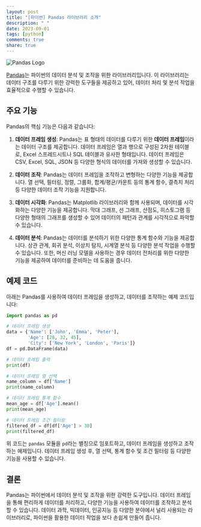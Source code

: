 ```yaml
---
layout: post
title: "[파이썬] Pandas 라이브러리 소개"
description: " "
date: 2023-09-01
tags: [python]
comments: true
share: true
---
```


![Pandas Logo](https://upload.wikimedia.org/wikipedia/commons/thumb/e/ed/Pandas_logo.svg/1200px-Pandas_logo.svg.png)

[Pandas](https://pandas.pydata.org/)는 파이썬의 데이터 분석 및 조작을 위한 라이브러리입니다. 이 라이브러리는 데이터 구조를 다루기 위한 강력한 도구들을 제공하고 있어, 데이터 처리 및 분석 작업을 효율적으로 수행할 수 있습니다.

## 주요 기능

Pandas의 핵심 기능은 다음과 같습니다:

1. **데이터 프레임 생성**: Pandas는 표 형태의 데이터를 다루기 위한 **데이터 프레임**이라는 데이터 구조를 제공합니다. 데이터 프레임은 열과 행으로 구성된 2차원 테이블로, Excel 스프레드시트나 SQL 테이블과 유사한 형태입니다. 데이터 프레임은 CSV, Excel, SQL, JSON 등 다양한 형식의 데이터를 가져와 생성할 수 있습니다.

2. **데이터 조작**: Pandas는 데이터 프레임을 조작하고 변형하는 다양한 기능을 제공합니다. 열 선택, 필터링, 정렬, 그룹화, 합계/평균/카운트 등의 통계 함수, 결측치 처리 등 다양한 데이터 조작 기능을 지원합니다.

3. **데이터 시각화**: Pandas는 Matplotlib 라이브러리와 함께 사용되며, 데이터를 시각화하는 다양한 기능을 제공합니다. 막대 그래프, 선 그래프, 산점도, 히스토그램 등 다양한 형태의 그래프를 생성할 수 있어 데이터의 패턴과 관계를 시각적으로 파악할 수 있습니다.

4. **데이터 분석**: Pandas는 데이터를 분석하기 위한 다양한 통계 함수와 기능을 제공합니다. 상관 관계, 회귀 분석, 이상치 탐지, 시계열 분석 등 다양한 분석 작업을 수행할 수 있습니다. 또한, 머신 러닝 모델을 사용하는 경우 데이터 전처리를 위한 다양한 기능을 제공하여 데이터를 준비하는 데 도움을 줍니다.

## 예제 코드

아래는 Pandas를 사용하여 데이터 프레임을 생성하고, 데이터를 조작하는 예제 코드입니다:

``` python
import pandas as pd

# 데이터 프레임 생성
data = {'Name': ['John', 'Emma', 'Peter'],
        'Age': [28, 32, 45],
        'City': ['New York', 'London', 'Paris']}
df = pd.DataFrame(data)

# 데이터 프레임 출력
print(df)

# 데이터 프레임 열 선택
name_column = df['Name']
print(name_column)

# 데이터 프레임 통계 함수
mean_age = df['Age'].mean()
print(mean_age)

# 데이터 프레임 조건 필터링
filtered_df = df[df['Age'] > 30]
print(filtered_df)
```

위 코드는 `pandas` 모듈을 `pd`라는 별칭으로 임포트하고, 데이터 프레임을 생성하고 조작하는 예제입니다. 데이터 프레임 생성 후, 열 선택, 통계 함수 및 조건 필터링 등 다양한 기능을 사용할 수 있습니다.

## 결론

Pandas는 파이썬에서 데이터 분석 및 조작을 위한 강력한 도구입니다. 데이터 프레임을 통해 편리하게 데이터를 처리하고, 다양한 기능을 사용하여 데이터를 조작하고 분석할 수 있습니다. 데이터 과학, 빅데이터, 인공지능 등 다양한 분야에서 널리 사용되는 라이브러리로, 파이썬을 활용한 데이터 작업을 보다 손쉽게 만들어 줍니다.